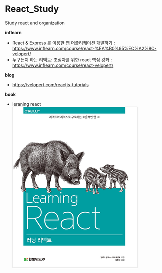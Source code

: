 # React_Study

Study react and organization  

**inflearn**
- React & Express 를 이용한 웹 어플리케이션 개발하기 : https://www.inflearn.com/course/react-%EA%B0%95%EC%A2%8C-velopert/
- 누구든지 하는 리액트: 초심자를 위한 react 핵심 강좌 : https://www.inflearn.com/course/react-velopert/

**blog**
- https://velopert.com/reactjs-tutorials

**book**
- leraning react
    ![](img\learning-react.jpg)